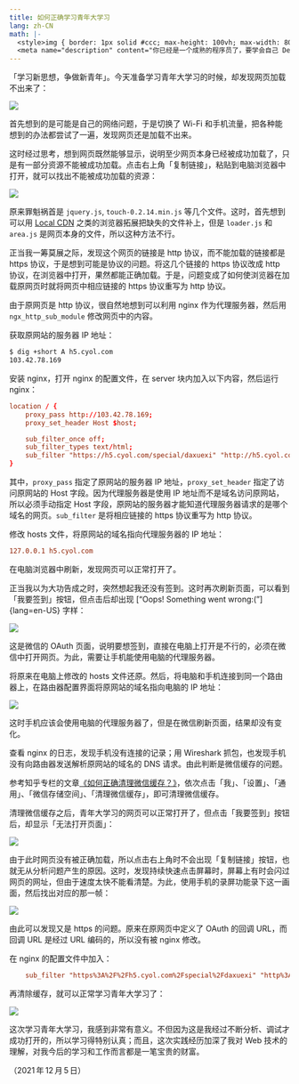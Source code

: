 ```yaml
---
title: 如何正确学习青年大学习
lang: zh-CN
math: |-
  <style>img { border: 1px solid #ccc; max-height: 100vh; max-width: 80%; }</style>
  <meta name="description" content="你已经是一个成熟的程序员了，要学会自己 Debug"/>
---
```


「学习新思想，争做新青年」。今天准备学习青年大学习的时候，却发现网页加载不出来了：

![](0.jpg)

首先想到的是可能是自己的网络问题，于是切换了 Wi-Fi 和手机流量，把各种能想到的办法都尝试了一遍，发现网页还是加载不出来。

这时经过思考，想到网页既然能够显示，说明至少网页本身已经被成功加载了，只是有一部分资源不能被成功加载。点击右上角「复制链接」，粘贴到电脑浏览器中打开，就可以找出不能被成功加载的资源：

![](1.png)

原来罪魁祸首是 `jquery.js`, `touch-0.2.14.min.js` 等几个文件。这时，首先想到可以用 [Local CDN](https://addons.mozilla.org/en-US/firefox/addon/local-cdn-webextension/) 之类的浏览器拓展把缺失的文件补上，但是 `loader.js` 和 `area.js` 是网页本身的文件，所以这种方法不行。

正当我一筹莫展之际，发现这个网页的链接是 http 协议，而不能加载的链接都是 https 协议，于是想到可能是协议的问题。将这几个链接的 https 协议改成 http 协议，在浏览器中打开，果然都能正确加载。于是，问题变成了如何使浏览器在加载原网页时就将网页中相应链接的 https 协议重写为 http 协议。

由于原网页是 http 协议，很自然地想到可以利用 nginx 作为代理服务器，然后用 `ngx_http_sub_module` 修改网页中的内容。

获取原网站的服务器 IP 地址：

```sh
$ dig +short A h5.cyol.com
103.42.78.169
```

安装 nginx，打开 nginx 的配置文件，在 server 块内加入以下内容，然后运行 nginx：

```conf
location / {
    proxy_pass http://103.42.78.169;
    proxy_set_header Host $host;

    sub_filter_once off;
    sub_filter_types text/html;
    sub_filter "https://h5.cyol.com/special/daxuexi" "http://h5.cyol.com/special/daxuexi";
}
```

其中，`proxy_pass` 指定了原网站的服务器 IP 地址，`proxy_set_header` 指定了访问原网站的 Host 字段。因为代理服务器是使用 IP 地址而不是域名访问原网站，所以必须手动指定 Host 字段，原网站的服务器才能知道代理服务器请求的是哪个域名的网页。`sub_filter` 是将相应链接的 https 协议重写为 http 协议。

修改 hosts 文件，将原网站的域名指向代理服务器的 IP 地址：

```ini
127.0.0.1 h5.cyol.com
```

在电脑浏览器中刷新，发现网页可以正常打开了。

正当我以为大功告成之时，突然想起我还没有签到。这时再次刷新页面，可以看到「我要签到」按钮，但点击后却出现 [“Oops! Something went wrong:(”]{lang=en-US} 字样：

![](2.png)

这是微信的 OAuth 页面，说明要想签到，直接在电脑上打开是不行的，必须在微信中打开网页。为此，需要让手机能使用电脑的代理服务器。

将原来在电脑上修改的 hosts 文件还原。然后，将电脑和手机连接到同一个路由器上，在路由器配置界面将原网站的域名指向电脑的 IP 地址：

![](3.png)

这时手机应该会使用电脑的代理服务器了，但是在微信刷新页面，结果却没有变化。

查看 nginx 的日志，发现手机没有连接的记录；用 Wireshark 抓包，也发现手机没有向路由器发送解析原网站的域名的 DNS 请求。由此判断是微信缓存的问题。

参考知乎专栏的文章[《如何正确清理微信缓存？》](https://zhuanlan.zhihu.com/p/71840735)，依次点击「我」、「设置」、「通用」、「微信存储空间」、「清理微信缓存」，即可清理微信缓存。

清理微信缓存之后，青年大学习的网页可以正常打开了，但点击「我要签到」按钮后，却显示「无法打开页面」：

![](4.jpg)

由于此时网页没有被正确加载，所以点击右上角时不会出现「复制链接」按钮，也就无从分析问题产生的原因。这时，发现持续快速点击屏幕时，屏幕上有时会闪过网页的网址，但由于速度太快不能看清楚。为此，使用手机的录屏功能录下这一画面，然后找出对应的那一帧：

![](5.png)

由此可以发现又是 https 的问题。原来在原网页中定义了 OAuth 的回调 URL，而回调 URL 是经过 URL 编码的，所以没有被 nginx 修改。

在 nginx 的配置文件中加入：

```conf
    sub_filter "https%3A%2F%2Fh5.cyol.com%2Fspecial%2Fdaxuexi" "http%3A%2F%2Fh5.cyol.com%2Fspecial%2Fdaxuexi";
```

再清除缓存，就可以正常学习青年大学习了：

![](6.jpg)

这次学习青年大学习，我感到非常有意义。不但因为这是我经过不断分析、调试才成功打开的，所以学习得特别认真；而且，这次实践经历加深了我对 Web 技术的理解，对我今后的学习和工作而言都是一笔宝贵的财富。

（2021&#8239;年&#8239;12&#8239;月&#8239;5&#8239;日）
